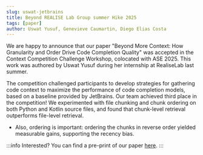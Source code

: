 ```yaml
---
slug: uswat-jetbrains
title: Beyond REALISE Lab Group summer Hike 2025
tags: [paper]
author: Uswat Yusuf, Genevieve Caumartin, Diego Elias Costa
---
```


We are happy to announce that our paper "Beyond More Context: How Granularity and Order Drive Code Completion Quality" was accepted in the Context Competition Challenge Workshop, colocated with ASE 2025. 
This work was authored by Uswat Yusuf during her internship at RealiseLab last summer.

The competition challenged participants to develop strategies for gathering code context to maximize the performance of code completion models, based on a baseline provided by JetBrains. 
Our team achieved third place in the competition! We experimented with file chunking and chunk ordering on both Python and Kotlin source files, and found that chunk-level retrieval outperforms file-level retrieval. 
- Also, ordering is important: ordering the chunks in reverse order yielded measurable gains, supporting the recency bias.

:::info
Interested? You can find a pre-print of our paper [here](https://arxiv.org/abs/2510.06606). 
:::

